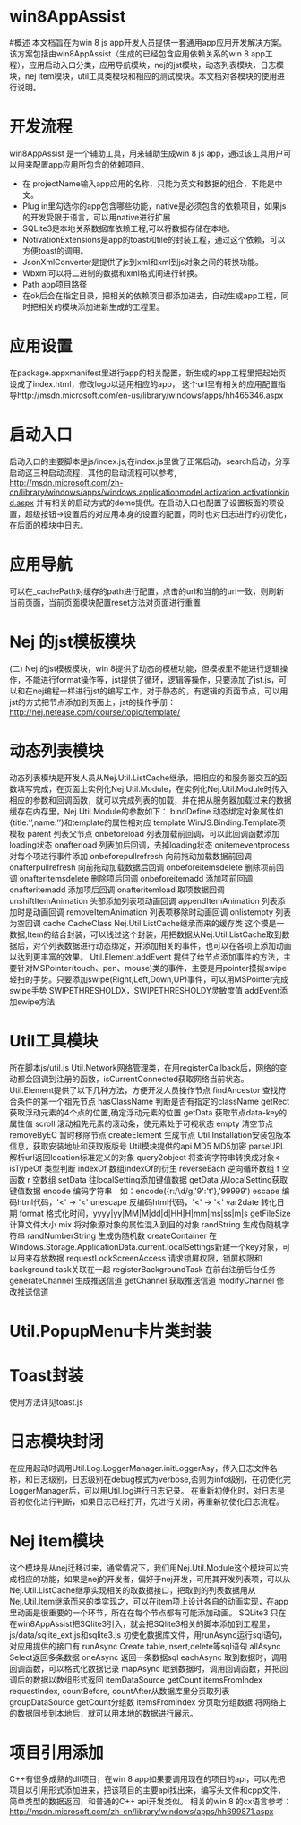 win8AppAssist
=============
#概述
本文档旨在为win 8 js app开发人员提供一套通用app应用开发解决方案。该方案包括由win8AppAssist（生成的已经包含应用依赖关系的win 8 app工程），应用启动入口分类，应用导航模块，nej的jst模块，动态列表模块，日志模块，nej item模块，util工具类模块和相应的测试模块。本文档对各模块的使用进行说明。
#	开发流程
win8AppAssist
是一个辅助工具，用来辅助生成win 8 js app，通过该工具用户可以用来配置app应用所包含的依赖项目。
 
* 在 projectName输入app应用的名称，只能为英文和数据的组合，不能是中文。
* Plug in里勾选你的app包含哪些功能，native是必须包含的依赖项目，如果js的开发受限于语言，可以用native进行扩展
* SQLite3是本地关系数据库依赖工程,可以将数据存储在本地。
* NotivationExtensions是app的toast和tile的封装工程，通过这个依赖，可以方便toast的调用。
* JsonXmlConverter是提供了js到xml和xml到js对象之间的转换功能。
* Wbxml可以将二进制的数据和xml格式间进行转换。
* Path app项目路径
* 在ok后会在指定目录，把相关的依赖项目都添加进去，自动生成app工程，同时把相关的模块添加进新生成的工程里。


# 应用设置
在package.appxmanifest里进行app的相关配置，新生成的app工程里把起始页设成了index.html，修改logo以适用相应的app， 这个url里有相关的应用配置指导http://msdn.microsoft.com/en-us/library/windows/apps/hh465346.aspx

# 启动入口
启动入口的主要脚本是js/index.js,在index.js里做了正常启动，search启动，分享启动这三种启动流程，其他的启动流程可以参考, http://msdn.microsoft.com/zh-cn/library/windows/apps/windows.applicationmodel.activation.activationkind.aspx 并有相关的启动方式的demo提供。在启动入口也配置了设置板面的项设置，超级按钮->设置后的对应用本身的设置的配置，同时也对日志进行的初使化，在后面的模块中日志。
#	应用导航
可以在_cachePath对缓存的path进行配置，点击的url和当前的url一致，则刷新当前页面，当前页面模块配置reset方法对页面进行重置
#	Nej 的jst模板模块
(二) Nej 的jst模板模块，win 8提供了动态的模板功能，但模板里不能进行逻辑操作，不能进行format操作等，jst提供了循环，逻辑等操作，只要添加了jst.js，可以和在nej编程一样进行jst的编写工作，对于静态的，有逻辑的页面节点，可以用jst的方式把节点添加到页面上，jst的操作手册：
http://nej.netease.com/course/topic/template/
#	动态列表模块
动态列表模块是开发人员从Nej.Util.ListCache继承，把相应的和服务器交互的函数填写完成，在页面上实例化Nej.Util.Module，在实例化Nej.Util.Module时传入相应的参数和回调函数，就可以完成列表的加载，并在把从服务器加载过来的数据缓存在内存里，Nej.Util.Module的参数如下：
bindDefine	动态绑定对象属性如{title:’’,name:’’}和template的属性相对应
template	WinJS.Binding.Template项模板
parent	列表父节点
onbeforeload	列表加载前回调，可以此回调函数添加loading状态
onafterload	列表加后回调，去掉loading状态
onitemeventprocess	对每个项进行事件添加
onbeforepullrefresh	向前拖动加载数据前回调
onafterpullrefresh	向前拖动加载数据后回调
onbeforeitemsdelete	删除项前回调
onafteritemsdelete	删除项后回调
onbeforeitemadd	添加项前回调
onafteritemadd	添加项后回调
onafteritemload	取项数据回调
unshiftItemAnimation	头部添加列表项动画回调
appendItemAnimation	列表添加时是动画回调
removeItemAnimation	列表项移除时动画回调
onlistempty	列表为空回调
cache	CacheClass Nej.Util.ListCache继承而来的缓存类
这个模是一数据,Item的结合封装，可以线过这个封装，用把数据从Nej.Util.ListCache取到数据后，对个列表数据进行动态绑定，并添加相关的事件，也可以在各项上添加动画以达到更丰富的效果。
Util.Element.addEvent
提供了给节点添加事件的方法，主要针对MSPointer(touch、pen、mouse)类的事件，主要是用pointer摸拟swipe轻扫的手势。只要添加swipe(Right,Left,Down,UP)事件，可以用MSPointer完成swipe手势
SWIPETHRESHOLDX，SWIPETHRESHOLDY灵敏度值
addEvent添加swipe方法

# Util工具模块
所在脚本js/util.js
Util.Network网络管理类，在用registerCallback后，网络的变动都会回调到注册的函数，isCurrentConnected获取网络当前状态。
Util.Element提供了以下几种方法，方便开发人员操作节点
findAncestor	查找符合条件的第一个祖先节点
hasClassName	判断是否有指定的className
getRect	获取浮动元素的4个点的位置,确定浮动元素的位置
getData	获取节点data-key的属性值
scroll	滚动祖先元素的滚动条，使元素处于可视状态
empty	清空节点
removeByEC	暂时移除节点
createElement	生成节点
Util.Installation安装包版本信息，获取安装地址和获取版版号
Util模块提供的api
MD5	MD5加密
parseURL	解析url返回location标准定义的对象
query2object	将查询字符串转换成对象<
isTypeOf	类型判断
indexOf	数组indexOf的衍生
reverseEach	逆向循环数组
f	空函数
r	空数组
setData	往localSetting添加键值数据
getData	从localSetting获取键值数据
encode	编码字符串　如：encode({r:/\d/g,'9':'t'},'99999')
escape	编码html代码，'<' -> '&lt;'
unescape	反编码html代码，'&lt;' -> '<'
var2date	转化日期
format	格式化时间，yyyy|yy|MM|M|dd|d|HH|H|mm|ms|ss|m|s
getFileSize	计算文件大小
mix	将对象源对象的属性混入到目的对象
randString	生成伪随机字符串
randNumberString	生成伪随机数
createContainer	在Windows.Storage.ApplicationData.current.localSettings新建一个key对象，可以用来存放数据
requestLockScreenAccess	请求锁屏权限，锁屏权限和background task关联在一起
registerBackgroundTask	在前台注册后台任务
generateChannel	生成推送信道
getChannel	获取推送信道
modifyChannel	修改推送信道

# Util.PopupMenu卡片类封装

# Toast封装
使用方法详见toast.js


# 日志模块封闭
在应用起动时调用Util.Log.LoggerManager.initLoggerAsy，传入日志文件名称，和日志级别，日志级别在debug模式为verbose,否则为info级别，在初使化完LoggerManager后，可以用Util.log进行日志记录。
在重新初使化时，对日志是否初使化进行判断，如果日志已经打开，先进行关闭，再重新初使化日志流程。

# Nej item模块
这个模块是从nej迁移过来，通常情况下，我们用Nej.Util.Module这个模块可以完成相应的功能，如果是nej的开发者，偏好于nej开发，可用其开发列表项，可以从Nej.Util.ListCache继承实现相关的取数据接口，把取到的列表数据用从Nej.Util.Item继承而来的类实现之，可以在item项上设计各自的动画实现，在app里动画是很重要的一个环节，所在在每个节点都有可能添加动画。
SQLite3
只在在win8AppAssist把SQlite3引入，就会把SQlite3相关的脚本添加到工程里，js/data/sqlite_ext.js和sqlite3.js
初使化数据库文件，用runAsync运行sql语句，对应用提供的接口有
runAsync	Create table,insert,delete等sql语句
allAsync	Select返回多条数据
oneAsync	返回一条数据sql
eachAsync	取到数据时，调用回调函数，可以格式化数据记录
mapAsync	取到数据时，调用回调函数，并把回调后的数据以数组形式返回
itemDataSource	getCount
itemsFromIndex requestIndex, countBefore, countAfter从数据库里分页取列表
groupDataSource	getCount分组数
itemsFromIndex
分页取分组数据
将网络上的数据同步到本地后，就可以用本地的数据进行展示。


# 项目引用添加
C++有很多成熟的dll项目，在win 8 app如果要调用现在的项目的api，可以先把项目以引用形式添加进来，把该项目的主要api找出来，编写头文件和cpp文件，简单类型的数据返回，和普通的C++ api开发类似。
相关的win 8 的cx语言参考：
http://msdn.microsoft.com/zh-cn/library/windows/apps/hh699871.aspx

